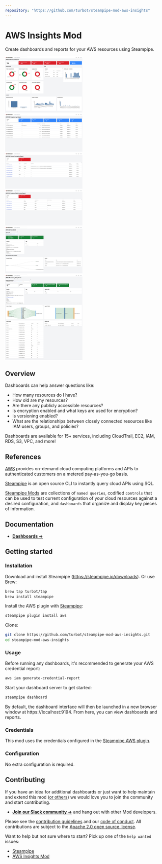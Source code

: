 ```yaml
---
repository: "https://github.com/turbot/steampipe-mod-aws-insights"
---
```


# AWS Insights Mod

Create dashboards and reports for your AWS resources using Steampipe.

<img src="https://raw.githubusercontent.com/turbot/steampipe-mod-aws-insights/main/docs/images/aws_s3_bucket_dashboard.png" width="50%" type="thumbnail"/>
<img src="https://raw.githubusercontent.com/turbot/steampipe-mod-aws-insights/main/docs/images/aws_ebs_snapshot_age.png" width="50%" type="thumbnail"/>
<img src="https://raw.githubusercontent.com/turbot/steampipe-mod-aws-insights/main/docs/images/aws_ebs_volume_encryption.png" width="50%" type="thumbnail"/>
<img src="https://raw.githubusercontent.com/turbot/steampipe-mod-aws-insights/main/docs/images/aws_ec2_instance_public_access.png" width="50%" type="thumbnail"/>
<img src="https://raw.githubusercontent.com/turbot/steampipe-mod-aws-insights/main/docs/images/aws_iam_role_detail.png" width="50%" type="thumbnail"/>
<img src="https://raw.githubusercontent.com/turbot/steampipe-mod-aws-insights/main/docs/images/aws_vpc_security_group_detail.png" width="50%" type="thumbnail"/>

## Overview

Dashboards can help answer questions like:

- How many resources do I have?
- How old are my resources?
- Are there any publicly accessible resources?
- Is encryption enabled and what keys are used for encryption?
- Is versioning enabled?
- What are the relationships between closely connected resources like IAM users, groups, and policies?

Dashboards are available for 15+ services, including CloudTrail, EC2, IAM, RDS, S3, VPC, and more!

## References

[AWS](https://aws.amazon.com/) provides on-demand cloud computing platforms and APIs to authenticated customers on a metered pay-as-you-go basis.

[Steampipe](https://steampipe.io) is an open source CLI to instantly query cloud APIs using SQL.

[Steampipe Mods](https://steampipe.io/docs/reference/mod-resources#mod) are collections of `named queries`, codified `controls` that can be used to test current configuration of your cloud resources against a desired configuration, and `dashboards` that organize and display key pieces of information.

## Documentation

- **[Dashboards →](https://hub.steampipe.io/mods/turbot/aws_insights/dashboards)**

## Getting started

### Installation

Download and install Steampipe (https://steampipe.io/downloads). Or use Brew:

```sh
brew tap turbot/tap
brew install steampipe
```

Install the AWS plugin with [Steampipe](https://steampipe.io):

```sh
steampipe plugin install aws
```

Clone:

```sh
git clone https://github.com/turbot/steampipe-mod-aws-insights.git
cd steampipe-mod-aws-insights
```

### Usage

Before running any dashboards, it's recommended to generate your AWS credential report:

```sh
aws iam generate-credential-report
```

Start your dashboard server to get started:

```sh
steampipe dashboard
```

By default, the dashboard interface will then be launched in a new browser window at https://localhost:9194. From here, you can view dashboards and reports.

### Credentials

This mod uses the credentials configured in the [Steampipe AWS plugin](https://hub.steampipe.io/plugins/turbot/aws).

### Configuration

No extra configuration is required.

## Contributing

If you have an idea for additional dashboards or just want to help maintain and extend this mod ([or others](https://github.com/topics/steampipe-mod)) we would love you to join the community and start contributing.

- **[Join our Slack community →](https://steampipe.io/community/join)** and hang out with other Mod developers.

Please see the [contribution guidelines](https://github.com/turbot/steampipe/blob/main/CONTRIBUTING.md) and our [code of conduct](https://github.com/turbot/steampipe/blob/main/CODE_OF_CONDUCT.md). All contributions are subject to the [Apache 2.0 open source license](https://github.com/turbot/steampipe-mod-aws-insights/blob/main/LICENSE).

Want to help but not sure where to start? Pick up one of the `help wanted` issues:

- [Steampipe](https://github.com/turbot/steampipe/labels/help%20wanted)
- [AWS Insights Mod](https://github.com/turbot/steampipe-mod-aws-insights/labels/help%20wanted)
